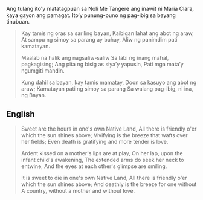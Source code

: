 Ang tulang ito'y matatagpuan sa Noli Me Tangere ang inawit ni Maria Clara, kaya gayon ang pamagat. Ito’y punung-puno ng pag-ibig sa bayang tinubuan.

>Kay tamis ng oras sa sariling bayan,
>Kaibigan lahat ang abot ng araw,
>At sampu ng simoy sa parang ay buhay,
>Aliw ng panimdim pati kamatayan.
>
>Maalab na halik ang nagsaliw-saliw
>Sa labi ng inang mahal, pagkagising;
>Ang pita ng bisig as siya’y yapusin,
>Pati mga mata’y ngumgiti mandin.
>
>Kung dahil sa bayan, kay tamis mamatay,
>Doon sa kasuyo ang abot ng araw;
>Kamatayan pati ng simoy sa parang
>Sa walang pag-ibig, ni ina, ng Bayan.


## English

>Sweet are the hours in one's own Native Land,
>All there is friendly o'er which the sun shines above;
>Vivifying is the breeze that wafts over her fields;
>Even death is gratifying and more tender is love.
>
>Ardent kissed on a mother's lips are at play,
>On her lap, upon the infant child's awakening,
>The extended arms do seek her neck to entwine,
>And the eyes at each other's glimpse are smiling.
>
>It is sweet to die in one's own Native Land,
>All there is friendly o'er which the sun shines above;
>And deathly is the breeze for one without
>A country, without a mother and without love.
